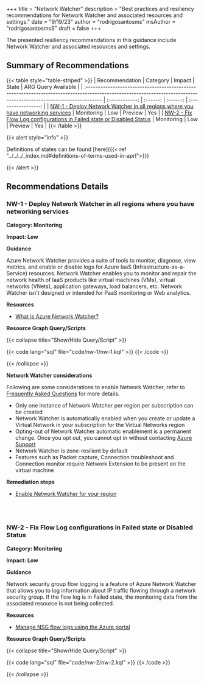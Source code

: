 +++
title = "Network Watcher"
description = "Best practices and resiliency recommendations for Network Watcher and associated resources and settings."
date = "9/19/23"
author = "rodrigosantosms"
msAuthor = "rodrigosantosmsS"
draft = false
+++

The presented resiliency recommendations in this guidance include Network Watcher and associated resources and settings.

## Summary of Recommendations

{{< table style="table-striped" >}}
| Recommendation                                                                                                                                                      |  Category      |  Impact   |  State      | ARG Query Available |
| :------------------------------------------------------------------------------------------------------------------------------------------------------------------ | :------------: | :------:  | :------:    | :-----------------: |
| [NW-1 - Deploy Network Watcher in all regions where you have networking services](#nw-1---deploy-network-watcher-in-all-regions-where-you-have-networking-services) | Monitoring     |  Low      | Preview     |         Yes         |
| [NW-2 - Fix Flow Log configurations in Failed state or Disabled Status](#nw-2---fix-flow-log-configurations-in-failed-state-or-disabled-status)                     | Monitoring     |  Low      | Preview     |         Yes          |
{{< /table >}}

{{< alert style="info" >}}

Definitions of states can be found [here]({{< ref "../../../_index.md#definitions-of-terms-used-in-aprl">}})

{{< /alert >}}

## Recommendations Details

### NW-1 - Deploy Network Watcher in all regions where you have networking services

**Category: Monitoring**

**Impact: Low**

**Guidance**

Azure Network Watcher provides a suite of tools to monitor, diagnose, view metrics, and enable or disable logs for Azure IaaS (Infrastructure-as-a-Service) resources. Network Watcher enables you to monitor and repair the network health of IaaS products like virtual machines (VMs), virtual networks (VNets), application gateways, load balancers, etc. Network Watcher isn't designed or intended for PaaS monitoring or Web analytics.

**Resources**

- [What is Azure Network Watcher?](https://learn.microsoft.com/azure/network-watcher/network-watcher-overview)

**Resource Graph Query/Scripts**

{{< collapse title="Show/Hide Query/Script" >}}

{{< code lang="sql" file="code/nw-1/nw-1.kql" >}} {{< /code >}}

{{< /collapse >}}

**Network Watcher considerations**

Following are some considerations to enable Network Watcher, refer to [Frequently Asked Questions](https://learn.microsoft.com/en-us/azure/network-watcher/frequently-asked-questions) for more details.

* Only one instance of Network Watcher per region per subscription can be created
* Network Watcher is automatically enabled when you create or update a Virtual Network in your subscription for the Virtual Networks region
* Opting-out of Network Watcher automatic enablement is a permanent change. Once you opt out, you cannot opt in without contacting [Azure Support](https://azure.microsoft.com/support/options/)
* Network Watcher is zone-resilient by default
* Features such as Packet capture, Connection troubleshoot and Connection monitor require Network Extension to be present on the virtual machine

**Remediation steps**

*   [Enable Network Watcher for your region](https://learn.microsoft.com/en-us/azure/network-watcher/network-watcher-create)

<br><br>

### NW-2 - Fix Flow Log configurations in Failed state or Disabled Status

**Category: Monitoring**

**Impact: Low**

**Guidance**

Network security group flow logging is a feature of Azure Network Watcher that allows you to log information about IP traffic flowing through a network security group. If the flow log is in Failed state, the monitoring data from the associated resource is not being collected.

**Resources**

- [Manage NSG flow logs using the Azure portal](https://learn.microsoft.com/azure/network-watcher/nsg-flow-logging)

**Resource Graph Query/Scripts**

{{< collapse title="Show/Hide Query/Script" >}}

{{< code lang="sql" file="code/nw-2/nw-2.kql" >}} {{< /code >}}

{{< /collapse >}}

<br><br>
